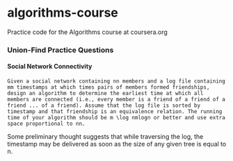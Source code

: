 # algorithms-course
Practice code for the Algorithms course at coursera.org

### Union-Find Practice Questions

#### Social Network Connectivity

`
Given a social network containing nn members and a log file containing mm timestamps at which times pairs of members formed friendships, design an algorithm to determine the earliest time at which all members are connected (i.e., every member is a friend of a friend of a friend ... of a friend). Assume that the log file is sorted by timestamp and that friendship is an equivalence relation. The running time of your algorithm should be m \log nmlogn or better and use extra space proportional to nn.
`

Some preliminary thought suggests that while traversing the log, the timestamp may be delivered as soon as the size of any given tree is equal to n.